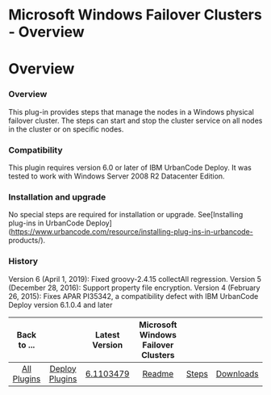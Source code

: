 
Microsoft Windows Failover Clusters - Overview
==============================================

# Overview



### Overview




 


This plug-in provides steps that manage the nodes in a Windows physical failover cluster. The 
steps can start and stop the cluster service on all nodes in the cluster or on specific nodes.
### Compatibility


This 
plugin requires version 6.0 or later of IBM UrbanCode Deploy. It was tested to work with Windows Server 2008 R2 
Datacenter Edition.
### Installation and upgrade


No special steps are required for installation or upgrade. 
See[Installing plug-ins in UrbanCode Deploy](https://www.urbancode.com/resource/installing-plug-ins-in-urbancode-
products/).
### History


Version 6 (April 1, 2019): Fixed groovy-2.4.15 collectAll regression.
Version 5 (December 28, 
2016): Support property file encryption.
Version 4 (February 26, 2015): Fixes APAR PI35342, a compatibility defect with 
IBM UrbanCode Deploy version 6.1.0.4 and later


|Back to ...||Latest Version|Microsoft Windows Failover Clusters |||
| :---: | :---: | :---: | :---: | :---: | :---: |
|[All Plugins](../../index.md)|[Deploy Plugins](../README.md)|[6.1103479](https://raw.githubusercontent.com/UrbanCode/IBM-UCD-PLUGINS/main/files/WindowsFailoverCluster/WindowsFailoverCluster-6.1103479.zip)|[Readme](README.md)|[Steps](steps.md)|[Downloads](downloads.md)|
